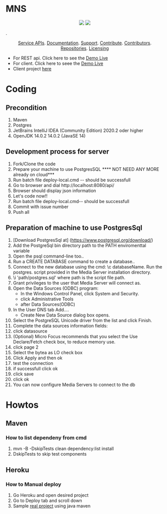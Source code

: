 # MNS
<p align="center">
    <a href="https://github.com/idrice24/mns237-server/issues/" title="Open Issues"><img src="https://img.shields.io/github/issues/idrice24/mns237-server?style=flat-square "></a>
<a href="https://app.circleci.com/pipelines/github/idrice24/mns237-server" title="Circleci"><img src="https://img.shields.io/circleci/build/github/idrice24/mns237-server?color=green&logo=red&style=flat-square?style=flat-square"></a>
</p>
. 
<p align="center">
	<a href="#service-apis">Service APIs</a>.
	<a href="#documentation">Documentation</a>.
	<a href="#support-and-feedback">Support</a>.
	<a href="#how-to-contribute">Contribute</a>.
	<a href="#contributors">Contributors</a>.
	<a href="#repositories">Repositories</a>.
	<a href="#liecensing">Licensing</a>
</p>

- For REST api. Click here to see the [Demo Live](https://mns237-serverapi.herokuapp.com/api/)
- For client. Click here to seee the [Demo Live](https://idrice24.github.io/MNS/)  
- Client project [here](https://github.com/idrice24/MNS)

# Coding
## Precondition
1.  Maven
1.  Postgres
1.  JetBrains IntelliJ IDEA (Community Edition) 2020.2 oder higher
1.  OpenJDK 14.0.2 14.0.2  (JavaSE 14)

## Development process for server
1. Fork/Clone the code
1. Prepare your machine to use PostgresSQL **** NOT NEED ANY MORE already on cloud***
1. Run batch file deploy-local.cmd -- should be successfull
1. Go to browser and dial http://localhost:8080/api/
1. Browser should display json information
1. Let's code now!!
1. Run batch file deploy-local.cmd-- should be successfull 
1. Commit with issue number
1. Push all

## Preparation of machine to use PostgresSql
1. [Download PostgresSql at] (https://www.postgresql.org/download/)
1. Add the PostgreSql bin directory path to the PATH enviromenttal variable
1. Open the psql command-line too..
1. Run a CREATE DATABASE command to create a database..
1. Connect to the new database using the cmd: \c databaseName.
Run the postgres. script provided in the Media Server installation directory.
1. \i 'path/postgres.sql'
where path is the script file path.
1. Grant privileges to the user that Media Server will connect as.
1. Open the Data Sources (ODBC) program:
	- In the Windows Control Panel, click System and Security.
	- click Administrative Tools
	- after Data Sources(ODBC)
1. In the User DNS tab Add....
	- Create New Data Source dialog box opens.
1. Select the PostgreSQL Unicode driver from the list and click Finish.
1. Complete the data sources information fields:
1. click datasource
1. (Optional) Micro Focus recommends that you select the Use Declare/Fetch check box, to reduce memory use.
1. click page 2
1. Select the bytea as LO check box
1. Click Apply and then ok
1. test the connection
1. if successfull click ok
1. click save
1. click ok
1. You can now configure Media Servers to connect to the db 

# Howtos
## Maven 
### How to list dependeny from cmd
1. mvn -B -DskipTests clean dependency:list install
1. DskipTests to skip test components
## Heroku
### How to Manual deploy 
1. Go Heroku and open desired project
1. Go to Deploy tab and scroll down 
1.  Sample [real project](https://github.com/Yuth-Set/camarket) using java maven

